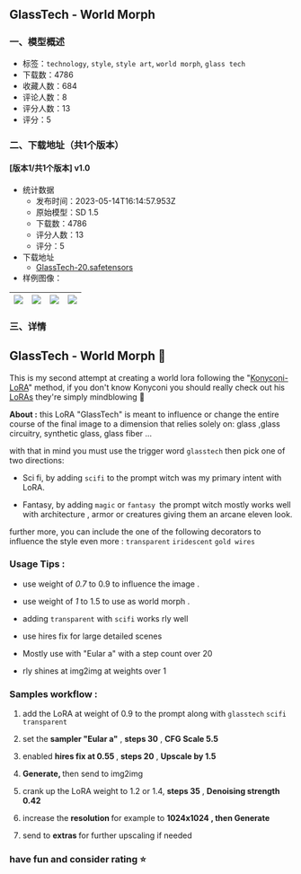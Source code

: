 ## GlassTech - World Morph
### 一、模型概述

- 标签：`technology`, `style`, `style art`, `world morph`, `glass tech`
- 下载数：4786
- 收藏人数：684
- 评论人数：8
- 评分人数：13
- 评分：5

### 二、下载地址（共1个版本）

#### [版本1/共1个版本] v1.0

- 统计数据
  - 发布时间：2023-05-14T16:14:57.953Z
  - 原始模型：SD 1.5
  - 下载数：4786
  - 评分人数：13
  - 评分：5
- 下载地址
  - [GlassTech-20.safetensors](https://civitai.com/api/download/models/62379)
- 样例图像：

| <img src="https://image.civitai.com/xG1nkqKTMzGDvpLrqFT7WA/b259ebc4-d513-41de-a9ca-559806223544/width=450/687647.jpeg" /> | <img src="https://image.civitai.com/xG1nkqKTMzGDvpLrqFT7WA/eb7664e4-836d-4656-80b8-04bba5f39ad1/width=450/687591.jpeg" /> | <img src="https://image.civitai.com/xG1nkqKTMzGDvpLrqFT7WA/6b007281-78f7-499c-92ff-7ba02bce3fdb/width=450/687638.jpeg" /> | <img src="https://image.civitai.com/xG1nkqKTMzGDvpLrqFT7WA/2b1d13de-3750-4a0e-9b46-f2bb844c6590/width=450/687645.jpeg" /> |
| ---- | ---- | ---- | ---- |


### 三、详情
<h2>GlassTech - World Morph  💎</h2><p></p><p>     This is my second attempt at creating a world lora following the "<a rel="ugc" href="https://civitai.com/models/52697?modelVersionId=58720">Konyconi-LoRA</a>" method, if you don't know Konyconi you should really check out his <a rel="ugc" href="https://civitai.com/user/konyconi/models">LoRAs</a> they're simply mindblowing 🤯 </p><p></p><p><strong>About :</strong> this LoRA "GlassTech" is meant to influence or change the entire course of the final image to a dimension that relies solely on: glass ,glass circuitry, synthetic glass, glass fiber ...</p><p>with that in mind you must use the trigger word <code>glasstech</code>  then pick one of two directions: </p><ul><li><p>Sci fi, by adding <code>scifi</code> to the prompt  witch was my primary intent with LoRA.</p></li><li><p>Fantasy, by adding <code>magic</code> or  <code>fantasy </code>the prompt  witch mostly works well with architecture , armor or creatures giving them an arcane eleven look.</p></li></ul><p></p><p>further more, you can include the one of the following decorators to influence the style even more : <code>transparent</code> <code>iridescent</code> <code>gold wires</code> </p><p></p><h3>Usage Tips :</h3><ul><li><p>use weight of <em>0.7 </em>to 0.9 to influence the image  .</p></li><li><p>use weight of <em>1 </em>to 1.5 to use as world morph .</p></li><li><p>adding <code>transparent</code> with <code>scifi</code> works rly well </p></li><li><p>use hires fix for large detailed scenes </p></li><li><p>Mostly use with "Eular a" with a step count over 20 </p></li><li><p>rly shines at img2img at weights over 1 </p></li></ul><p></p><h3>Samples workflow : </h3><ol><li><p>add the LoRA at weight of 0.9 to the prompt along with <code>glasstech</code> <code>scifi</code> <code>transparent</code> </p></li><li><p>set the <strong>sampler "Eular a"</strong> ,  <strong>steps 30</strong> , <strong>CFG Scale 5.5</strong></p></li><li><p>enabled <strong>hires fix at 0.55 </strong>, <strong>steps 20</strong> , <strong>Upscale by 1.5</strong></p></li><li><p><strong>Generate,  </strong>then send to img2img </p></li><li><p>crank up the LoRA weight to 1.2 or 1.4, <strong>steps 35</strong> , <strong>Denoising strength 0.42</strong></p></li><li><p>increase the <strong>resolution </strong>for example to <strong>1024x1024 , then Generate</strong></p></li><li><p>send to <strong>extras </strong>for further upscaling if needed </p></li></ol><p></p><p></p><h3>have fun and consider rating ⭐</h3>